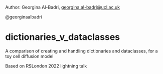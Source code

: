 Author: Georgina Al-Badri, georgina.al-badri@ucl.ac.uk

@georginaalbadri


# dictionaries_v_dataclasses
 A comparison of creating and handling dictionaries and dataclasses, for a toy cell diffusion model 

Based on RSLondon 2022 lightning talk
